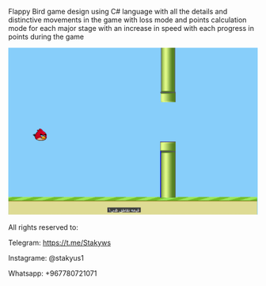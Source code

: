 Flappy Bird game design using C# language with all the details and
distinctive movements in the game with loss mode and
points calculation mode for each major stage
with an increase in speed with each
progress in points during the game

<p align="center">
  <img src="1.png" alt="Main interface">
</p>

All rights reserved to:

Telegram: https://t.me/Stakyws

Instagrame: @stakyus1

Whatsapp: +967780721071
